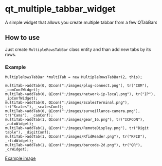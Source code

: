 # qt_multiple_tabbar_widget
A simple widget that allows you create multiple tabbar from a few QTabBars

## How to use

Just create `MultipleRowsTabBar` class entity and than add new tabs by its rows.

### Example

```
MultipleRowsTabBar *multiTab = new MultipleRowsTabBar(2, this);

multiTab->addTab(0, QIcon(":/images/plug-connect.png"), tr("COM"), _comConfWidget);
multiTab->addTab(0, QIcon(":/images/network-ip-local.png"), tr("IP"), _ipConfWidget);
multiTab->addTab(0, QIcon(":/images/ScalesTerminal.png"), tr("Scales"), _scalesConf);
multiTab->addTab(0, QIcon(":/images/surveillance-camera.png"), tr("Cams"), _camConf);
multiTab->addTab(1, QIcon(":/images/gear_16.png"), tr("ICPCON"), _autoWidget);
multiTab->addTab(1, QIcon(":/images/RemoteDisplay.png"), tr("Digit table"), _digitConf);
multiTab->addTab(1, QIcon(":/images/RfidReader.png"), tr("RFID"), _rfidWidget);
multiTab->addTab(1, QIcon(":/images/barcode-2d.png"), tr("QR"), _qrWidget);
```

[Example image](https://sun9-39.userapi.com/c855536/v855536296/1a78a8/nWVANONNbj0.jpg)
